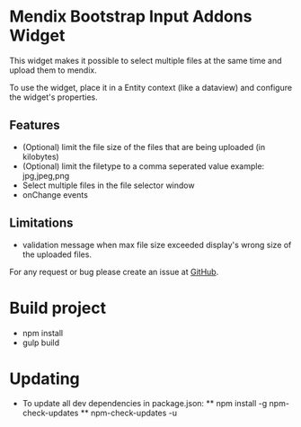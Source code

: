 # Mendix Bootstrap Input Addons Widget

This widget makes it possible to select multiple files at the same time and upload them to mendix.

To use the widget, place it in a Entity context (like a dataview) and configure the widget's properties.

## Features
* (Optional) limit the file size of the files that are being uploaded (in kilobytes)
* (Optional) limit the filetype to a comma seperated value example: jpg,jpeg,png
* Select multiple files in the file selector window
* onChange events

## Limitations
* validation message when max file size exceeded display's wrong size of the uploaded files.

For any request or bug please create an issue at [GitHub](https://github.com/JAM-IT-NL/JamUploadIt).

# Build project
* npm install
* gulp build

# Updating
* To update all dev dependencies in package.json: 
** npm install -g npm-check-updates
** npm-check-updates -u